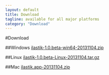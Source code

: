 ```yaml
---
layout: default
title: Download
tagline: available for all major platforms
category: "Download"
---
```

#Download

##Windows
[ilastik-1.0.beta-win64-20131104.zip](http://files.ilastik.org/ilastik-1.0.beta-win64-20131104.zip)
 
##Linux
[ilastik-1.0.beta-Linux-20131104.tar.gz](http://files.ilastik.org/ilastik-1.0.beta-Linux-20131104.tar.gz)

##Mac
[ilastik.app-20131104.zip](http://files.ilastik.org/ilastik.app-20131104.zip)